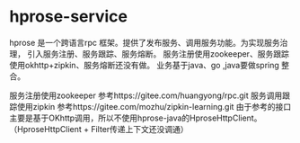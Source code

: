 # hprose-service

hprose 是一个跨语言rpc 框架。提供了发布服务、调用服务功能。为实现服务治理，
引入服务注册、服务跟踪、服务熔断。
服务注册使用zookeeper、服务跟踪使用okhttp+zipkin、服务熔断还没有做。
业务基于java、go ,java要做spring 整合。

服务注册使用zookeeper
  参考https://gitee.com/huangyong/rpc.git
服务调用跟踪使用zipkin
  参考https://gitee.com/mozhu/zipkin-learning.git
  由于参考的接口主要是基于OKhttp调用，所以不使用hprose-java的HproseHttpClient。
  （HproseHttpClient + Filter传递上下文还没调通）
